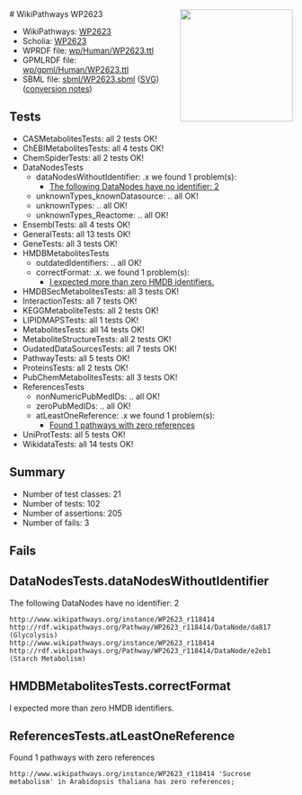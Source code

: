 <img style="float: right; width: 200px" src="../logo.png" />
# WikiPathways WP2623

* WikiPathways: [WP2623](https://identifiers.org/wikipathways:WP2623)
* Scholia: [WP2623](https://scholia.toolforge.org/wikipathways/WP2623)
* WPRDF file: [wp/Human/WP2623.ttl](../wp/Human/WP2623.ttl)
* GPMLRDF file: [wp/gpml/Human/WP2623.ttl](../wp/gpml/Human/WP2623.ttl)
* SBML file: [sbml/WP2623.sbml](../sbml/WP2623.sbml) ([SVG](../sbml/WP2623.svg)) ([conversion notes](../sbml/WP2623.txt))

## Tests
* CASMetabolitesTests: all 2 tests OK!
* ChEBIMetabolitesTests: all 4 tests OK!
* ChemSpiderTests: all 2 tests OK!
* DataNodesTests
    * dataNodesWithoutIdentifier: .x we found 1 problem(s):
        * [The following DataNodes have no identifier: 2](#d2d32fa1)
    * unknownTypes_knownDatasource: .. all OK!
    * unknownTypes: .. all OK!
    * unknownTypes_Reactome: .. all OK!
* EnsemblTests: all 4 tests OK!
* GeneralTests: all 13 tests OK!
* GeneTests: all 3 tests OK!
* HMDBMetabolitesTests
    * outdatedIdentifiers: .. all OK!
    * correctFormat: .x. we found 1 problem(s):
        * [I expected more than zero HMDB identifiers.](#ad154c1e)
* HMDBSecMetabolitesTests: all 3 tests OK!
* InteractionTests: all 7 tests OK!
* KEGGMetaboliteTests: all 2 tests OK!
* LIPIDMAPSTests: all 1 tests OK!
* MetabolitesTests: all 14 tests OK!
* MetaboliteStructureTests: all 2 tests OK!
* OudatedDataSourcesTests: all 7 tests OK!
* PathwayTests: all 5 tests OK!
* ProteinsTests: all 2 tests OK!
* PubChemMetabolitesTests: all 3 tests OK!
* ReferencesTests
    * nonNumericPubMedIDs: .. all OK!
    * zeroPubMedIDs: .. all OK!
    * atLeastOneReference: .x we found 1 problem(s):
        * [Found 1 pathways with zero references](#35eb778e)
* UniProtTests: all 5 tests OK!
* WikidataTests: all 14 tests OK!


## Summary

* Number of test classes: 21
* Number of tests: 102
* Number of assertions: 205
* Number of fails: 3

## Fails

<a name="d2d32fa1" />

## DataNodesTests.dataNodesWithoutIdentifier

The following DataNodes have no identifier: 2
```
http://www.wikipathways.org/instance/WP2623_r118414 http://rdf.wikipathways.org/Pathway/WP2623_r118414/DataNode/da817 (Glycolysis)
http://www.wikipathways.org/instance/WP2623_r118414 http://rdf.wikipathways.org/Pathway/WP2623_r118414/DataNode/e2eb1 (Starch Metabolism)
```

<a name="ad154c1e" />

## HMDBMetabolitesTests.correctFormat

I expected more than zero HMDB identifiers.
<a name="35eb778e" />

## ReferencesTests.atLeastOneReference

Found 1 pathways with zero references
```
http://www.wikipathways.org/instance/WP2623_r118414 'Sucrose metabolism' in Arabidopsis thaliana has zero references; 
```

